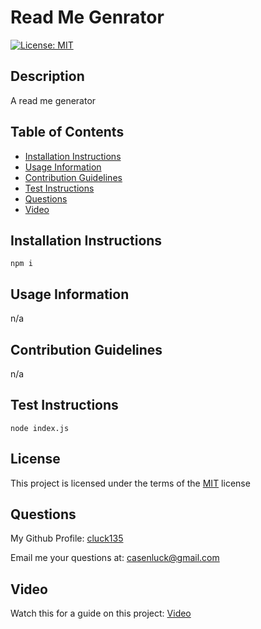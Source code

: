 
    

# Read Me Genrator
[![License: MIT](https://img.shields.io/badge/License-MIT-yellow)](https://opensource.org/licenses/MIT)

## Description
A read me generator

## Table of Contents
- [Installation Instructions](#installation-instructions)
- [Usage Information](#usage-information)
- [Contribution Guidelines](#contribution-guidelines)
- [Test Instructions](#test-instructions)
- [Questions](#questions)
- [Video](#video)

## Installation Instructions
```
npm i
```

## Usage Information
n/a

## Contribution Guidelines
n/a

## Test Instructions
```
node index.js
```

## License
This project is licensed under the terms of the [MIT](https://opensource.org/licenses/MIT) license

## Questions
My Github Profile: [cluck135](https://github.com/cluck135)

Email me your questions at: [casenluck@gmail.com](mailto:casenluck@gmail.com)

## Video
Watch this for a guide on this project: [Video](https://drive.google.com/file/d/1zXHvoDlDelMJ3odNWEvhDtj3N-9MNoGE/view?usp=sharing)
